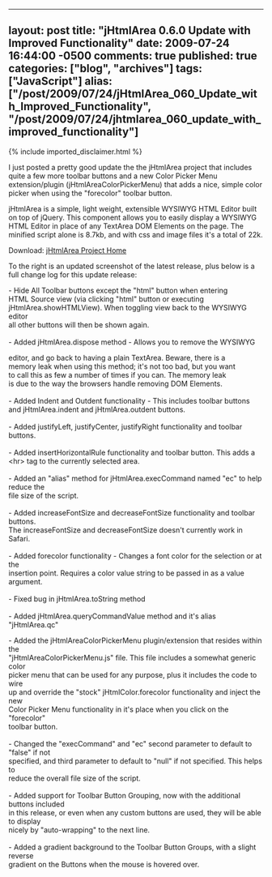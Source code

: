   ---
  layout: post
  title: "jHtmlArea 0.6.0 Update with Improved Functionality"
  date: 2009-07-24 16:44:00 -0500
  comments: true
  published: true
  categories: ["blog", "archives"]
  tags: ["JavaScript"]
  alias: ["/post/2009/07/24/jHtmlArea_060_Update_with_Improved_Functionality", "/post/2009/07/24/jhtmlarea_060_update_with_improved_functionality"]
  ---
<!-- more -->
{% include imported_disclaimer.html %}
<p><img src="/image.axd?picture=2009%2f7%2fjHtmlArea_0.6.0_Screenshot.png" alt="" align="right" /></p>
<p>I just posted a pretty good update the the jHtmlArea project that includes quite a few more toolbar buttons and a new Color Picker Menu extension/plugin (jHtmlAreaColorPickerMenu) that adds a nice, simple color picker when using the "forecolor" toolbar button.</p>
<p><span id="ctl00_ctl00_MasterContent_Content_wikiSourceLabel">jHtmlArea is a simple, light weight, extensible WYSIWYG HTML Editor built on top of jQuery. This component allows you to easily display a WYSIWYG HTML Editor in place of any TextArea DOM Elements on the page. The minified script alone is 8.7kb, and with css and image files it's a total of 22k.</span></p>
<p>Download: <a href="http://jhtmlarea.codeplex.com">jHtmlArea Project Home</a></p>
<p>To the right is an updated screenshot of the latest release, plus below is a full change log for this update release:</p>
<p>- Hide All Toolbar buttons except the "html" button when entering<br />HTML Source view (via clicking "html" button or executing<br />jHtmlArea.showHTMLView). When toggling view back to the WYSIWYG editor<br />all other buttons will then be shown again.<br /><br />- Added jHtmlArea.dispose method - Allows you to remove the WYSIWYG</p>
<p>editor, and go back to having a plain TextArea. Beware, there is a<br />memory leak when using this method; it's not too bad, but you want<br />to call this as few a number of times if you can. The memory leak<br />is due to the way the browsers handle removing DOM Elements.<br /><br />- Added Indent and Outdent functionality - This includes toolbar buttons<br />and jHtmlArea.indent and jHtmlArea.outdent buttons.<br /><br />- Added justifyLeft, justifyCenter, justifyRight functionality and toolbar<br />buttons.<br /><br />- Added insertHorizontalRule functionality and toolbar button. This adds a<br />&lt;hr&gt; tag to the currently selected area.<br /><br />- Added an "alias" method for jHtmlArea.execCommand named "ec" to help reduce the<br />file size of the script.<br /><br />- Added increaseFontSize and decreaseFontSize functionality and toolbar buttons.<br />The increaseFontSize and decreaseFontSize doesn't currently work in Safari.<br /><br />- Added forecolor functionality - Changes a font color for the selection or at the<br />insertion point. Requires a color value string to be passed in as a value argument.<br /><br />- Fixed bug in jHtmlArea.toString method<br /><br />- Added jHtmlArea.queryCommandValue method and it's alias "jHtmlArea.qc"</p>
<p>- Added the jHtmlAreaColorPickerMenu plugin/extension that resides within the<br />"jHtmlAreaColorPickerMenu.js" file. This file includes a somewhat generic color<br />picker menu that can be used for any purpose, plus it includes the code to wire<br />up and override the "stock" jHtmlColor.forecolor functionality and inject the new<br />Color Picker Menu functionality in it's place when you click on the "forecolor"<br />toolbar button.<br /><br />- Changed the "execCommand" and "ec" second parameter to default to "false" if not<br />specified, and third parameter to default to "null" if not specified. This helps to<br />reduce the overall file size of the script.<br /><br />- Added support for Toolbar Button Grouping, now with the additional buttons included<br />in this release, or even when any custom buttons are used, they will be able to display<br />nicely by "auto-wrapping" to the next line.<br /><br />- Added a gradient background to the Toolbar Button Groups, with a slight reverse<br />gradient on the Buttons when the mouse is hovered over.</p>
<p>&nbsp;</p>
